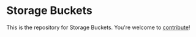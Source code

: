 # Storage Buckets

This is the repository for Storage Buckets. You're welcome to
[contribute](CONTRIBUTING.md)!
